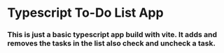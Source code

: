 # Typescript To-Do List App
### This is just a basic typescript app build with vite. It adds and removes the tasks in the list also check and uncheck a task.